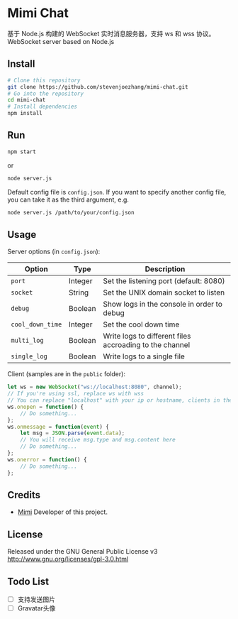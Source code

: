 # Mimi Chat

基于 Node.js 构建的 WebSocket 实时消息服务器，支持 ws 和 wss 协议。  
WebSocket server based on Node.js

## Install

```bash
# Clone this repository
git clone https://github.com/stevenjoezhang/mimi-chat.git
# Go into the repository
cd mimi-chat
# Install dependencies
npm install
```

## Run

```bash
npm start
```
or
```bash
node server.js
```

Default config file is `config.json`. If you want to specify another config file, you can take it as the third argument, e.g.
```bash
node server.js /path/to/your/config.json
```

## Usage

Server options (in `config.json`):

| Option       | Type    | Description                                             |
|------------------|---------|---------------------------------------------------------|
| `port`           | Integer | Set the listening port (default: 8080)                  |
| `socket`         | String  | Set the UNIX domain socket to listen                    |
| `debug`          | Boolean | Show logs in the console in order to debug              |
| `cool_down_time` | Integer | Set the cool down time                                  |
| `multi_log`      | Boolean | Write logs to different files accroading to the channel |
| `single_log`     | Boolean | Write logs to a single file                             |

Client (samples are in the `public` folder):
```javascript
let ws = new WebSocket("ws://localhost:8080", channel);
// If you're using ssl, replace ws with wss
// You can replace "localhost" with your ip or hostname, clients in the same channel can send messages to each other
ws.onopen = function() {
	// Do something...
};
ws.onmessage = function(event) {
	let msg = JSON.parse(event.data);
	// You will receive msg.type and msg.content here
	// Do something...
};
ws.onerror = function() {
	// Do something...
};
```

## Credits

* [Mimi](https://zhangshuqiao.org) Developer of this project.

## License

Released under the GNU General Public License v3  
http://www.gnu.org/licenses/gpl-3.0.html

## Todo List

- [ ] 支持发送图片
- [ ] Gravatar头像
